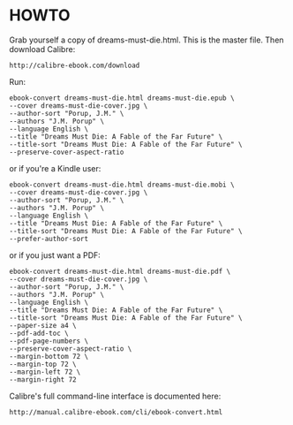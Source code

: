 HOWTO
=====

Grab yourself a copy of dreams-must-die.html. This is the master
file. Then download Calibre:

    http://calibre-ebook.com/download
  
Run:

    ebook-convert dreams-must-die.html dreams-must-die.epub \
    --cover dreams-must-die-cover.jpg \
    --author-sort "Porup, J.M." \
    --authors "J.M. Porup" \
    --language English \
    --title "Dreams Must Die: A Fable of the Far Future" \
    --title-sort "Dreams Must Die: A Fable of the Far Future" \
    --preserve-cover-aspect-ratio
  
or if you're a Kindle user:

    ebook-convert dreams-must-die.html dreams-must-die.mobi \
    --cover dreams-must-die-cover.jpg \
    --author-sort "Porup, J.M." \
    --authors "J.M. Porup" \
    --language English \
    --title "Dreams Must Die: A Fable of the Far Future" \
    --title-sort "Dreams Must Die: A Fable of the Far Future" \
    --prefer-author-sort

or if you just want a PDF:

    ebook-convert dreams-must-die.html dreams-must-die.pdf \
    --cover dreams-must-die-cover.jpg \
    --author-sort "Porup, J.M." \
    --authors "J.M. Porup" \
    --language English \
    --title "Dreams Must Die: A Fable of the Far Future" \
    --title-sort "Dreams Must Die: A Fable of the Far Future" \
    --paper-size a4 \
    --pdf-add-toc \
    --pdf-page-numbers \
    --preserve-cover-aspect-ratio \
    --margin-bottom 72 \
    --margin-top 72 \
    --margin-left 72 \
    --margin-right 72
    
Calibre's full command-line interface is documented here:

    http://manual.calibre-ebook.com/cli/ebook-convert.html
